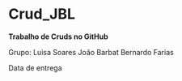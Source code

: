 # Crud_JBL
**Trabalho de Cruds no GitHub**

Grupo:  Luisa Soares
        João Barbat
        Bernardo Farias

Data de entrega 
